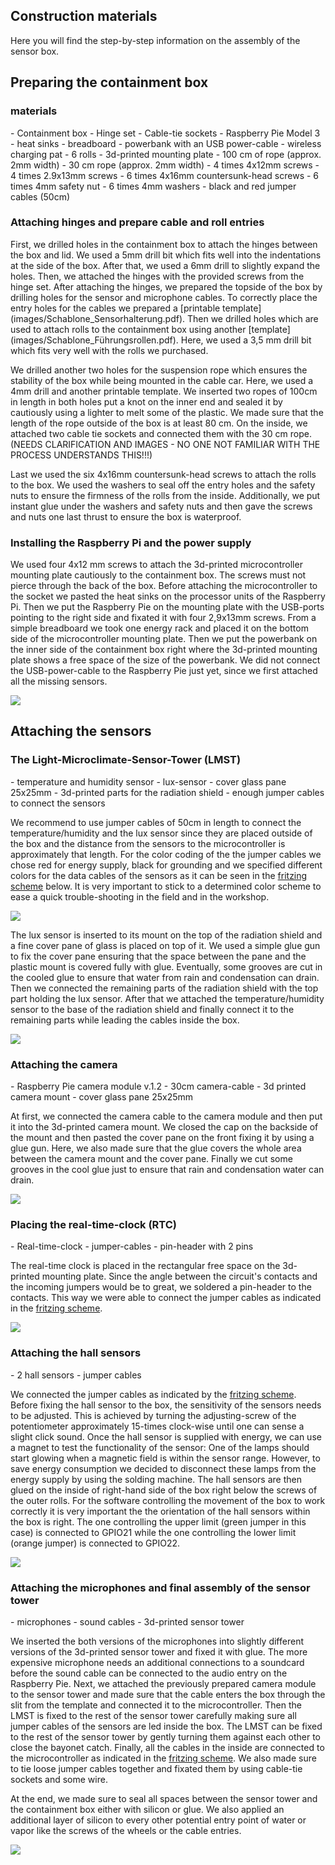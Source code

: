 <h2 class="major"> Construction materials</h2>
Here you will find the step-by-step information on the assembly of the sensor box.

<h2 class="major">Preparing the containment box </h2>
<h3> materials </h3>
- Containment box
- Hinge set
- Cable-tie sockets
- Raspberry Pie Model 3
- heat sinks
- breadboard 
- powerbank with an USB power-cable
- wireless charging pat
- 6 rolls 
- 3d-printed mounting plate
- 100 cm of rope (approx. 2mm width)
- 30 cm rope (approx. 2mm width)
- 4 times 4x12mm screws
- 4 times 2.9x13mm screws
- 6 times 4x16mm countersunk-head screws
- 6 times 4mm safety nut
- 6 times 4mm washers
- black and red jumper cables (50cm)

<h3>Attaching hinges and prepare cable and roll entries</h3>
First, we drilled holes in the containment box to attach the hinges between the box and lid. We used a 5mm drill bit which fits well into the indentations at the side of the box. After that, we used a 6mm drill to slightly expand the holes. Then, we attached the hinges with the provided screws from the hinge set. After attaching the hinges, we prepared the topside of the box by drilling holes for the sensor and microphone cables. To correctly place the entry holes for the cables we prepared a [printable template](images/Schablone_Sensorhalterung.pdf). Then we drilled holes which are used to attach rolls to the containment box using another [template](images/Schablone_Führungsrollen.pdf). Here, we used a 3,5 mm drill bit which fits very well with the rolls we purchased. 

We drilled another two holes for the suspension rope which ensures the stability of the box while being mounted in the cable car. Here, we used a 4mm drill and another printable template. We inserted two ropes of 100cm in length in both holes put a knot on the inner end and sealed it by cautiously using a lighter to melt some of the plastic. We made sure that the length of the rope outside of the box is at least 80 cm. On the inside, we attached two cable tie sockets and connected them with the 30 cm rope. (NEEDS CLARIFICATION AND IMAGES - NO ONE NOT FAMILIAR WITH THE PROCESS UNDERSTANDS THIS!!!)

Last we used the six 4x16mm countersunk-head screws to attach the rolls to the box. We used the washers to seal off the entry holes and the safety nuts to ensure the firmness of the rolls from the inside. Additionally, we put instant glue under the washers and safety nuts and then gave the screws and nuts one last thrust to ensure the box is waterproof. 

<h3> Installing the Raspberry Pi and  the power supply</h3>
We used four 4x12 mm screws to attach the 3d-printed microcontroller mounting plate cautiously to the containment box. The screws must not pierce through the back of the box.  Before attaching the microcontroller to the socket we pasted the heat sinks on the processor units of the Raspberry Pi. Then we put the Raspberry Pie on the mounting plate with the USB-ports pointing to the right side and fixated it with four 2,9x13mm screws. From a simple breadboard we took one energy rack and placed it on the bottom side of the microcontroller mounting plate. Then we put the powerbank on the inner side of the containment box right where the 3d-printed mounting plate shows a free space of the size of the powerbank. We did not connect the USB-power-cable to the Raspberry Pie just yet, since we first attached all the missing sensors.
<p>
<span class="image main"><img src="images/pi_mount_rdy.jpg" /></span>
</p>

<h2 class="major">Attaching the sensors</h2>
<h3>The Light-Microclimate-Sensor-Tower (LMST)</h3>
- temperature and humidity sensor
- lux-sensor
- cover glass pane 25x25mm
- 3d-printed parts for the radiation shield
- enough jumper cables to connect the sensors

We recommend to use jumper cables of 50cm in length to connect the temperature/humidity and the lux sensor since they are placed outside of the box and the distance from the sensors to the microcontroller is approximately that length. For the color coding of the the jumper cables we chose red for energy supply, black for grounding and we specified different colors for the data cables of the sensors as it can be seen in the <a href="#fritzing">fritzing scheme</a> below. It is very important to stick to a determined color scheme to ease a quick trouble-shooting in the field and in the workshop.

<div id="fritzing" >
	<p>
		<span class="image main"><img src="images/frizzing.PNG" /></span>
	</p>
</div>
The lux sensor is inserted to its mount on the top of the radiation shield and a fine cover pane of glass is placed on top of it. We used a simple glue gun to fix the cover pane ensuring that the space between the pane and the plastic mount is covered fully with glue. Eventually, some grooves are cut in the cooled glue  to ensure that water from rain and condensation can drain. Then we connected the remaining parts of the radiation shield with the top part holding the lux sensor. After that we attached the temperature/humidity sensor to the base of the radiation shield and finally connect it to the remaining parts while leading the cables inside the box.
<p>
<span class="image main"><img src="images/lmst.jpg" /></span>
</p>
<h3>Attaching the camera</h3>
- Raspberry Pie camera module v.1.2
- 30cm camera-cable
- 3d printed camera mount
- cover glass pane 25x25mm

At first, we connected the camera cable to the camera module and then put it into the 3d-printed camera mount. We closed the cap on the backside of the mount and then pasted the cover pane on the front fixing it by using a glue gun. Here, we also made sure that the glue covers the whole area between the camera mount and the cover pane. Finally we cut some grooves in the cool glue just to ensure that rain and condensation water can drain.
<p>
<span class="image main"><img src="images/cam_rdy2.jpg" /></span>
</p>


<h3>Placing the real-time-clock (RTC)</h3>
- Real-time-clock
- jumper-cables 
- pin-header with 2 pins

The real-time clock is placed in the rectangular free space on the 3d-printed mounting plate. Since the angle between the circuit's contacts and the incoming jumpers would be to great, we soldered a pin-header to the contacts. This way we were able to connect the jumper cables as indicated in the <a href="#fritzing">fritzing scheme</a>.
<p>
<span class="image main"><img src="images/RTC_rdy.jpg" /></span>
</p>


<h3>Attaching the hall sensors</h3>
- 2 hall sensors
- jumper cables

We connected the jumper cables as indicated by the <a href="#fritzing">fritzing scheme</a>. Before fixing the hall sensor to the box, the sensitivity of the sensors needs to be adjusted. This is achieved by turning the adjusting-screw of the potentiometer approximately 15-times clock-wise until one can sense a slight click sound. Once the hall sensor is supplied with energy, we can use a magnet to test the functionality of the sensor: One of the lamps should start glowing when a magnetic field is within the sensor range. However, to save energy consumption we decided to disconnect these lamps from the energy supply by using the solding machine. The hall sensors are then glued on the inside of right-hand side of the box right below the screws of the outer rolls. For the software controlling the movement of the box to work correctly it is very important the the orientation of the hall sensors within the box is right. The one controlling the upper limit (green jumper in this case) is connected to GPIO21 while the one controlling the lower limit (orange jumper) is connected to GPIO22.
<p>
<span class="image main"><img src="images/inst_hall.jpg" /></span>
</p>

<h3>Attaching the microphones and final assembly of the sensor tower </h3>
- microphones
- sound cables
- 3d-printed sensor tower

We inserted the both versions of the microphones into slightly different versions of the 3d-printed sensor tower and fixed it with glue. The more expensive microphone needs an additional connections to a soundcard before the sound cable can be connected to the audio entry on the Raspberry Pie. Next, we attached the previously prepared camera module to the sensor tower and made sure that the cable enters the box through the slit from the template and connected it to the microcontroller. Then the LMST is fixed to the rest of the sensor tower carefully making sure all jumper cables of the sensors are led inside the box. The LMST can be fixed to the rest of the sensor tower by gently turning them against each other to close the bayonet catch.
Finally, all the cables in the inside are connected to the microcontroller as indicated in the <a href="#fritzing">fritzing scheme</a>. We also made sure to tie loose jumper cables together and fixated them by using cable-tie sockets and some wire. 

At the end, we made sure to seal all spaces between the sensor tower and the containment box either with silicon or glue. We also applied an additional layer of silicon to every other potential entry point of water or vapor like the screws of the wheels or the cable entries. 
<p>
<span class="image main"><img src="images/final.jpg" /></span>
</p>


